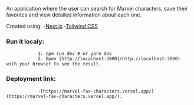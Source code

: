 An application where the user can search for Marvel characters, save their favorites and view detailed information about each one.

Created using: -[Next.js](https://nextjs.org/) 
               -[Tailwind CSS](https://tailwindcss.com/)
               

### Run it localy:
                1. npm run dev # or yarn dev
                2. Open [http://localhost:3000](http://localhost:3000) with your browser to see the result.

### Deployment link: 
                -[https://marvel-fav-characters.vercel.app/](https://marvel-fav-characters.vercel.app/).

